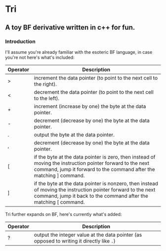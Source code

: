 # Tri

## A toy BF derivative written in c++ for fun.

### Introduction

I'll assume you're already familiar with the esoteric BF language, in case you're not here's what's included:

| Operator  | Description                                                                                                                                                                        |
| --------- | ---------------------------------------------------------------------------------------------------------------------------------------------------------------------------------- |
| >         | increment the data pointer (to point to the next cell to the right).                                                                                                               |
| <         | decrement the data pointer (to point to the next cell to the left).                                                                                                                |
| +         | increment (increase by one) the byte at the data pointer.                                                                                                                          |
| -         | decrement (decrease by one) the byte at the data pointer.                                                                                                                          |
| .         | output the byte at the data pointer.                                                                                                                                               |
| ,         | decrement (decrease by one) the byte at the data pointer.                                                                                                                          |
| [         | if the byte at the data pointer is zero, then instead of moving the instruction pointer forward to the next command, jump it forward to the command after the matching ] command.  |
| ]         | if the byte at the data pointer is nonzero, then instead of moving the instruction pointer forward to the next command, jump it back to the command after the matching [ command.  |

Tri further expands on BF, here's currently what's added:

| Operator  | Description                                                                                                                                                                        |
| --------- | ---------------------------------------------------------------------------------------------------------------------------------------------------------------------------------- |
| ?         | output the integer value at the data pointer (as opposed to writing it directly like `.`)                                                                                          |